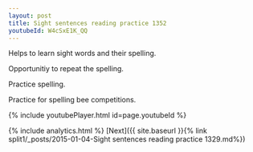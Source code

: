 ```yaml
---
layout: post
title: Sight sentences reading practice 1352
youtubeId: W4cSxE1K_QQ
---
```

 
 
Helps to learn sight words and their spelling.

Opportunitiy to repeat the spelling. 

Practice spelling. 
 
Practice for spelling bee competitions. 
 
{% include youtubePlayer.html id=page.youtubeId %}
 
 
{% include analytics.html %} 
[Next]({{ site.baseurl }}{% link  split1/_posts/2015-01-04-Sight sentences reading practice 1329.md%})
 
